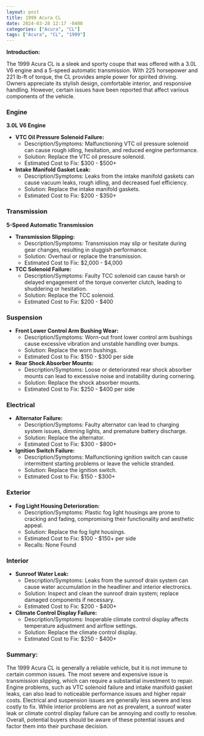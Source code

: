```yaml
---
layout: post
title: 1999 Acura CL
date: 2024-03-28 12:17 -0400
categories: ["Acura", "CL"]
tags: ["Acura", "CL", "1999"]
---
```

**Introduction:**

The 1999 Acura CL is a sleek and sporty coupe that was offered with a 3.0L V6 engine and a 5-speed automatic transmission. With 225 horsepower and 221 lb-ft of torque, the CL provides ample power for spirited driving. Owners appreciate its stylish design, comfortable interior, and responsive handling. However, certain issues have been reported that affect various components of the vehicle.

### Engine

**3.0L V6 Engine**

* **VTC Oil Pressure Solenoid Failure:**
    * Description/Symptoms: Malfunctioning VTC oil pressure solenoid can cause rough idling, hesitation, and reduced engine performance.
    * Solution: Replace the VTC oil pressure solenoid.
    * Estimated Cost to Fix: $300 - $500+
* **Intake Manifold Gasket Leak:**
    * Description/Symptoms: Leaks from the intake manifold gaskets can cause vacuum leaks, rough idling, and decreased fuel efficiency.
    * Solution: Replace the intake manifold gaskets.
    * Estimated Cost to Fix: $200 - $350+

### Transmission

**5-Speed Automatic Transmission**

* **Transmission Slipping:**
    * Description/Symptoms: Transmission may slip or hesitate during gear changes, resulting in sluggish performance.
    * Solution: Overhaul or replace the transmission.
    * Estimated Cost to Fix: $2,000 - $4,000
* **TCC Solenoid Failure:**
    * Description/Symptoms: Faulty TCC solenoid can cause harsh or delayed engagement of the torque converter clutch, leading to shuddering or hesitation.
    * Solution: Replace the TCC solenoid.
    * Estimated Cost to Fix: $200 - $400

### Suspension

* **Front Lower Control Arm Bushing Wear:**
    * Description/Symptoms: Worn-out front lower control arm bushings cause excessive vibration and unstable handling over bumps.
    * Solution: Replace the worn bushings.
    * Estimated Cost to Fix: $150 - $300 per side
* **Rear Shock Absorber Mounts:**
    * Description/Symptoms: Loose or deteriorated rear shock absorber mounts can lead to excessive noise and instability during cornering.
    * Solution: Replace the shock absorber mounts.
    * Estimated Cost to Fix: $250 - $400 per side

### Electrical

* **Alternator Failure:**
    * Description/Symptoms: Faulty alternator can lead to charging system issues, dimming lights, and premature battery discharge.
    * Solution: Replace the alternator.
    * Estimated Cost to Fix: $300 - $800+
* **Ignition Switch Failure:**
    * Description/Symptoms: Malfunctioning ignition switch can cause intermittent starting problems or leave the vehicle stranded.
    * Solution: Replace the ignition switch.
    * Estimated Cost to Fix: $150 - $300+

### Exterior

* **Fog Light Housing Deterioration:**
    * Description/Symptoms: Plastic fog light housings are prone to cracking and fading, compromising their functionality and aesthetic appeal.
    * Solution: Replace the fog light housings.
    * Estimated Cost to Fix: $100 - $150+ per side
    * Recalls: None Found

### Interior

* **Sunroof Water Leak:**
    * Description/Symptoms: Leaks from the sunroof drain system can cause water accumulation in the headliner and interior electronics.
    * Solution: Inspect and clean the sunroof drain system; replace damaged components if necessary.
    * Estimated Cost to Fix: $200 - $400+
* **Climate Control Display Failure:**
    * Description/Symptoms: Inoperable climate control display affects temperature adjustment and airflow settings.
    * Solution: Replace the climate control display.
    * Estimated Cost to Fix: $250 - $400+

### Summary:

The 1999 Acura CL is generally a reliable vehicle, but it is not immune to certain common issues. The most severe and expensive issue is transmission slipping, which can require a substantial investment to repair. Engine problems, such as VTC solenoid failure and intake manifold gasket leaks, can also lead to noticeable performance issues and higher repair costs. Electrical and suspension issues are generally less severe and less costly to fix. While interior problems are not as prevalent, a sunroof water leak or climate control display failure can be annoying and costly to resolve. Overall, potential buyers should be aware of these potential issues and factor them into their purchase decision.
